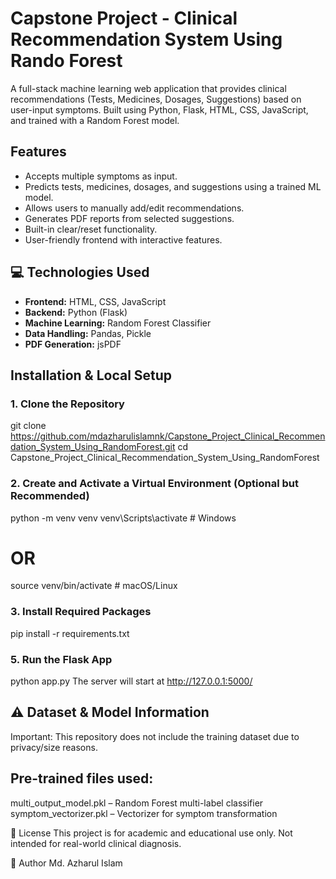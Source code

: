 # Capstone Project - Clinical Recommendation System Using Rando Forest

A full-stack machine learning web application that provides clinical recommendations (Tests, Medicines, Dosages, Suggestions) based on user-input symptoms. Built using Python, Flask, HTML, CSS, JavaScript, and trained with a Random Forest model.


## Features

- Accepts multiple symptoms as input.
- Predicts tests, medicines, dosages, and suggestions using a trained ML model.
- Allows users to manually add/edit recommendations.
- Generates PDF reports from selected suggestions.
- Built-in clear/reset functionality.
- User-friendly frontend with interactive features.


## 💻 Technologies Used

- **Frontend:** HTML, CSS, JavaScript
- **Backend:** Python (Flask)
- **Machine Learning:** Random Forest Classifier
- **Data Handling:** Pandas, Pickle
- **PDF Generation:** jsPDF


## Installation & Local Setup

### 1. Clone the Repository

git clone https://github.com/mdazharulislamnk/Capstone_Project_Clinical_Recommendation_System_Using_RandomForest.git
cd Capstone_Project_Clinical_Recommendation_System_Using_RandomForest

### 2. Create and Activate a Virtual Environment (Optional but Recommended)
python -m venv venv
venv\Scripts\activate   # Windows

# OR

source venv/bin/activate  # macOS/Linux

### 3. Install Required Packages
pip install -r requirements.txt

### 5. Run the Flask App
python app.py
The server will start at http://127.0.0.1:5000/

## ⚠️ Dataset & Model Information
Important: This repository does not include the training dataset due to privacy/size reasons.

## Pre-trained files used:
multi_output_model.pkl – Random Forest multi-label classifier
symptom_vectorizer.pkl – Vectorizer for symptom transformation



📄 License
This project is for academic and educational use only. Not intended for real-world clinical diagnosis.

👤 Author
Md. Azharul Islam



